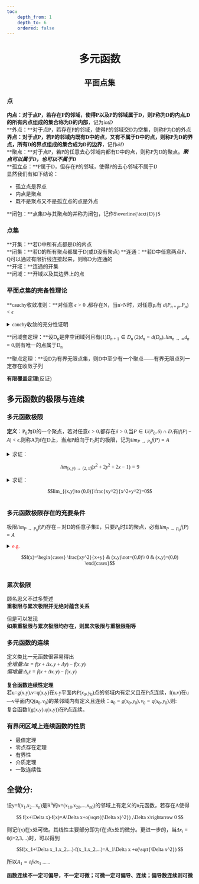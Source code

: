 ```yaml
---
toc:
    depth_from: 1
    depth_to: 6
    ordered: false
---
```


<font face = "仿宋">

# <b> <div align="center">多元函数 </div></b>

## <b><div align = "center">平面点集</b></div>
### **点**   
**内点：**对于点P，若存在P的邻域，使得P以及P的邻域属于D，则P称为D的内点,D的所有内点组成的集合称为D的**内部**，记为*intD*   
**外点：**对于点P，若存在P的邻域，使得P的邻域交D为空集，则称P为D的外点   
**界点：**对于点P，若P的邻域内既有D中的点，又有不属于D中的点，则称P为D的界点，所有D的界点组成的集合成为D的**边界**，记作$\partial D$   
**聚点：**对于点P，若P的任意去心邻域内都有D中的点，则称P为D的聚点。***聚点可以属于D，也可以不属于D***   
**孤立点：**P属于D，但存在P的邻域，使得P的去心邻域不属于D    
显然我们有如下结论：   

- 孤立点是界点   
- 内点是聚点   
- 既不是聚点又不是孤立点的点是外点   

**闭包：**点集D与其聚点的并称为闭包，记作$\overline{\text{D}}$    

### **点集**   
**开集：**若D中所有点都是D的内点   
**闭集：**若D的所有聚点都属于D(或D没有聚点)
**连通：**若D中任意两点P、Q可以通过有限折线连接起来，则称D为连通的   
**开域：**连通的开集  
**闭域：**开域以及其边界上的点  

### **平面点集的完备性理论**   

**cauchy收敛准则：**对任意 $\epsilon>0$ ,都存在N，当n>N时，对任意p,有 $d(P_{n+p},P_n)< \epsilon$    

<details>
<summary> cauchy收敛的充分性证明 </summary>
令

$P_n=(x_n,y_n)$   

则有

$$|x_{n+p}-x_n|\leq d(P_{n+p},P_n)< \epsilon,|y_{n+p}-y_n|\leq d(P_{n+p},P_n)< \epsilon$$

所以x,y均收敛，有

$$lim_{n\to \infty}x_n=x,lim_{n\to \infty}y_n=y$$

则有点列P<sub>n</sub>收敛于(x,y)
</details>

**闭域套定理：**设D<sub>n</sub>是非空闭域列且有(1)$D_{n+1}\in D_n$ (2)$d_n=d(D_n),lim_{n\to \infty}d_n=0$,则有唯一的点属于D<sub>n</sub>

**聚点定理：**设D为有界无限点集，则D中至少有一个聚点——有界无限点列一定存在收敛子列    

**有限覆盖定理**(反证)

## **多元函数的极限与连续**
### **多元函数极限**   
**定义**：P<sub>0</sub>为D的一个聚点，若对任意$\epsilon>0$,都存在$\delta>0$,当$P\in U(P_0,\delta)\cap D$,有$|f(P)-A|<\epsilon$,则称A为f在D上，当点P趋向于P<sub>0</sub>时的极限，记为$lim_{P\to P_0}f(P)=A$

<details><summary>求证：

$$lim_{(x,y)\to (2,1)}(x^2+2y^2+2x-1)=9$$

</summary>
讨论1< x< 3,0< y< 2,

$$|x^2+2y^2+2x-1-9|=|(x-2)(x+4)+2(y-1)(y+1)|\leq |x-2||x+4|+2|y-1||y+1|\leq 7\epsilon_1 +6\epsilon_2<\epsilon$$

故存在邻域

$$|x-2|\leq \frac{\epsilon}{13},|y-1|\leq \frac{\epsilon}{13}$$

</details>

<details>
<summary>求证：

$$lim_{(x,y)\to (0,0)}\frac{xy^2}{x^2+y^2}=0$$

</summary>
可以通过基本不等式做即

$$x^2+y^2\geq 2|xy|$$

也可以通过极坐标变换

$$0\leq \frac{xy^2}{x^2+y^2}\leq \frac{|rcos\theta r^2sin^2 \theta|}{r^2}\leq |r|$$

</details>

### **多元函数极限存在的充要条件**   
极限$lim_{P\to P_0}f(P)$存在$\longleftrightarrow$对D的任意子集E，只要$P_0$时E的聚点，必有$lim_{P\to P_0}f(P)=A$   

<details>
<summary><font color = red>e.g.</font>

$$f(x)=\begin{cases}
\frac{xy^2}{x+y} & (x,y)\not=(0,0)\\
0 & (x,y)=(0,0)
\end{cases}$$

</summary>
取

$$x+y=ky^n$$

很容易得到极限不存在。
但是下面下面解法是错误的

$$|xy|\leq \frac{1}{4}(x+y)^2,\frac{xy^2}{x+y}\leq \frac{1}{4}|y(x+y)|=0$$

原因，第一步添加绝对值导致错误
</details>

### **累次极限**   
顾名思义不过多赘述    
**重极限与累次极限并无绝对蕴含关系**

但是可以发现   
**如果重极限与累次极限均存在，则累次极限与重极限相等**   

### **多元函数的连续**   
定义类比一元函数很容易得出    
*全增量*:$\Delta z=f(x+\Delta x,y+\Delta y)-f(x,y)$   
*偏增量*:$\Delta_x z=f(x+\Delta x,y)-f(x,y)$   

**复合函数连续性定理**   
若u=g(x.y),v=q(x,y)在x-y平面内P$(x_0,y_0)$点的邻域内有定义且在P点连续，f(u,v)在u—v平面内Q$(u_0,v_0)$的某邻域内有定义且连续：$u_0=g(x_0,y_0),v_0=q(x_0,y_0)$,则:    
复合函数f(g(x,y),q(x,y))在P点连续。   

### **有界闭区域上连续函数的性质**   

- 最值定理   
- 零点存在定理
- 有界性
- 介质定理
- 一致连续性   

## <b>全微分</b>:  
设y=f(x<sub>1</sub>,x<sub>2</sub>...x<sub>n</sub>)是R<sup>n</sup>的x=(x<sub>10</sub>,x<sub>20</sub>,...,x<sub>n0</sub>)的邻域上有定义的n元函数，若存在A使得

$$ f(x+\Delta x)-f(x)=A\Delta x+o(\sqrt{(\Delta x)^2}) ,\Delta x\rightarrow 0 $$

则记f(x)在x处可微。其线性主要部分即为f在点x处的微分。更进一步的，当$\Delta x_i = 0$(i=2,3,...)时，可以得到

 $$f(x_1+\Delta x_1,x_2,...)-f(x_1,x_2,...)=A_1\Delta x +o(\sqrt{\Delta x^2}) $$

 所以$A_1=\partial f / \partial x_1$ ......<br>

 **函数连续不一定可偏导，不一定可微；可微一定可偏导、连续；偏导数连续则可微**   



</font>
